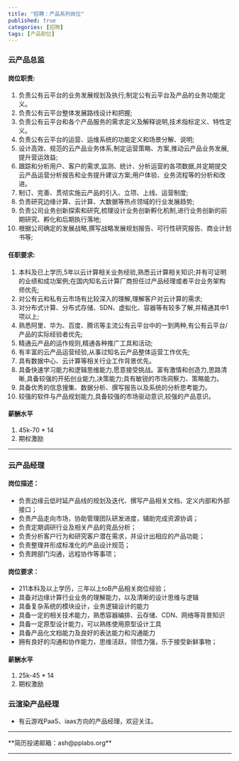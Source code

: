 ```yaml
---
title: "招聘：产品系列岗位"
published: true
categories: [招聘]
tags: [产品职位]
---
```



### 云产品总监

#### 岗位职责:
1. 负责公有云平台的业务发展规划及执行;制定公有云平台及产品的业务功能定义。
2. 负责公有云平台整体发展路线设计和把握;
3. 负责公有云平台和各个产品服务的需求定义及解释说明,技术指标定义、特性定义。
4. 负责公有云平台的运营、运维系统的功能定义和场景分解、说明;
5. 设计高效、规范的云产品业务体系,制定运营策略、方案,推动云产品业务发展,提升营运效益;
6. 跟踪和分析用户、客户的需求,监测、统计、分析运营的各项数据,并定期提交云产品运营分析报告和业务提升建议方案;用户体验、业务流程等的分析和改进。
7. 制订、完善、贯彻实施云产品的引入、立项、上线、运营制度;
8. 负责研究边缘计算、云计算、大数据等热点领域的行业发展趋势;
9. 负责公司业务创新探索和研究,梳理设计业务创新孵化机制,进行业务创新的前期研究、孵化和后期执行落地;
10. 根据公司确定的发展战略,撰写战略发展规划报告、可行性研究报告、商业计划书等;

#### 任职要求:
1. 本科及已上学历,5年以云计算相关业务经验,熟悉云计算相关知识;并有可证明的业绩和成功案例;在国内知名云计算厂商担任过产品经理或者平台业务架构师优先;
2. 对公有云和私有云市场有比较深入的理解,理解客户对云计算的需求;
3. 对分布式计算、分布式存储、SDN、虚拟化、容器等有较多了解,并精通其中1项以上;
4. 熟悉阿里、华为、百度、腾讯等主流公有云平台中的一到两种,有公有云平台/产品的实际经验者优先;
5. 精通云产品的运作规则,精通各种推广工具和活动;
6. 有丰富的云产品运营经验,从事过知名云产品整体运营工作优先;
7. 具有数据中心、云计算等相关行业工作背景优先。
8. 具备快速学习能力和逻辑思维能力,愿意接受挑战。富有激情和创造力,思路清晰,具备较强的开拓创业能力,决策能力;具有敏锐的市场洞察力、策略能力。
9. 具备优秀的信息搜集、数据分析、撰写报告以及系统的分析思考能力。
10. 较强的软件与产品规划能力,具备较强的市场驱动意识,较强的产品意识。

#### 薪酬水平
1. 45k-70 * 14
2. 期权激励

<hr>

### 云产品经理

#### 岗位描述：

- 负责边缘云低时延产品线的规划及迭代、撰写产品相关文档、定义内部和外部接口；
- 负责产品走向市场，协助管理团队研发进度，辅助完成资源协调；
- 负责定期调研行业及相关产品的竞品分析；
- 负责分析客户行为和研究客户潜在需求，并设计出相应的产品功能；
- 负责整理并形成标准化的产品设计规范；
- 负责跨部门沟通，远程协作等事项；

#### 岗位要求：

- 211本科及以上学历，三年以上toB产品相关岗位经验；
- 具备对边缘计算行业业务的理解能力，以及清晰的设计思维与逻辑
- 具备复杂系统的模块设计，业务逻辑设计的能力
- 具备一定的相关技术能力，熟悉容器编排、云存储、CDN、网络等背景知识
- 具备一定原型设计能力，可以熟练使用原型设计工具
- 具备产品化文档能力及良好的表达能力和沟通能力
- 拥有良好的沟通和协作能力，思维活跃，领悟力强，乐于接受新鲜事物；

#### 薪酬水平
1. 25k-45 * 14
2. 期权激励

### 云渲染产品经理

- 有云游戏PaaS、iaas方向的产品经理，欢迎关注。

<hr>
**简历投递邮箱：ash@pplabs.org**
<hr>
